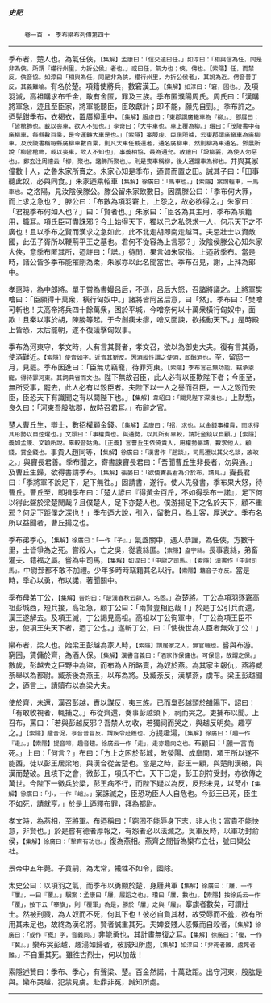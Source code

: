 

##### 史記
　　 `卷一百 ‧ 季布欒布列傳第四十`

* * *

季布者，楚人也。為氣任俠，`【集解】孟康曰：「信交道曰任。」如淳曰：「相與信為任，同是非為俠。所謂『權行州里，力折公侯』者也。」或曰任，氣力也；俠，俜也。【索隱】任，而禁反。俠音協。如淳曰「相與為任，同是非為俠，權行州里，力折公侯者」，其說為近。俜音普丁反，其義難喻。`有名於楚。項籍使將兵，數窘漢王。`【集解】如淳曰：「窘，困也。」`及項羽滅，高祖購求布千金，敢有舍匿，罪及三族。季布匿濮陽周氏。周氏曰：「漢購將軍急，迹且至臣家，將軍能聽臣，臣敢獻計；即不能，願先自剄。」季布許之。迺髡鉗季布，衣褐衣，置廣柳車中，`【集解】服虔曰：「東郡謂廣轍車為『柳』。」鄧展曰：「皆棺飾也。載以喪車，欲人不知也。」李奇曰：「大牛車也。車上覆為柳。」瓚曰：「茂陵書中有廣柳車，每縣數百乘，是今運轉大車是也。」【索隱】案服虔、臣瓚所據，云東郡謂廣轍車為廣柳車，及茂陵書稱每縣廣柳車數百乘，則凡大車任載運者，通名廣柳車，然則柳為車通名。鄧展所說「柳皆棺飾，載以喪車，欲人不知也」，事義相協，最為通允。故禮曰「設柳翣，為使人勿惡也」。鄭玄注周禮云「柳，聚也，諸飾所聚也」。則是喪車稱柳，後人通謂車為柳也。`并與其家僮數十人，之魯朱家所賣之。朱家心知是季布，迺買而置之田。誡其子曰：「田事聽此奴，必與同食。」朱家迺乘軺車`【集解】徐廣曰：「馬車也。」【索隱】案謂輕車，一馬車也。`之洛陽，見汝陰侯滕公。滕公留朱家飲數日。因謂滕公曰：「季布何大罪，而上求之急也？」滕公曰：「布數為項羽窘上，上怨之，故必欲得之。」朱家曰：「君視季布何如人也？」曰：「賢者也。」朱家曰：「臣各為其主用，季布為項籍用，職耳。項氏臣可盡誅邪？今上始得天下，獨以己之私怨求一人，何示天下之不廣也！且以季布之賢而漢求之急如此，此不北走胡即南走越耳。夫忌壯士以資敵國，此伍子胥所以鞭荊平王之墓也。君何不從容為上言邪？」汝陰侯滕公心知朱家大俠，意季布匿其所，迺許曰：「諾。」待閒，果言如朱家指。上迺赦季布。當是時，諸公皆多季布能摧剛為柔，朱家亦以此名聞當世。季布召見，謝，上拜為郎中。

孝惠時，為中郎將。單于嘗為書嫚呂后，不遜，呂后大怒，召諸將議之。上將軍樊噲曰：「臣願得十萬衆，橫行匈奴中。」諸將皆阿呂后意，曰「然」。季布曰：「樊噲可斬也！夫高帝將兵四十餘萬衆，困於平城，今噲奈何以十萬衆橫行匈奴中，面欺！且秦以事於胡，陳勝等起。于今創痍未瘳，噲又面諛，欲搖動天下。」是時殿上皆恐，太后罷朝，遂不復議擊匈奴事。

季布為河東守，孝文時，人有言其賢者，孝文召，欲以為御史大夫。復有言其勇，使酒難近。`【索隱】使音如字。近音其靳反。因酒縱性謂之使酒，即酗酒也。`至，留邸一月，見罷。季布因進曰：「臣無功竊寵，待罪河東。`【索隱】季布言己無功能，竊承恩寵，得待罪河東。其詞典省而文也。`陛下無故召臣，此人必有以臣欺陛下者；今臣至，無所受事，罷去，此人必有以毀臣者。夫陛下以一人之譽而召臣，一人之毀而去臣，臣恐天下有識聞之有以闚陛下也。」`【集解】韋昭曰：「闚見陛下深淺也。」`上默慙，良久曰：「河東吾股肱郡，故時召君耳。」布辭之官。

楚人曹丘生，辯士，數招權顧金錢。`【集解】孟康曰：「招，求也。以金錢事權貴，而求得其形勢以自炫燿也。」文穎曰：「事權貴也。與通勢，以其所有辜較，請託金錢以自顧。」【索隱】義如孟康、文穎所說。辜較音姑角。【正義】言曹丘生依倚貴人，用權勢屬請，數求他人。顧錢，賞金錢也。`事貴人趙同等，`【集解】徐廣曰：「漢書作『趙談』，司馬遷以其父名談，故改之。」`與竇長君善。季布聞之，寄書諫竇長君曰：「吾聞曹丘生非長者，勿與通。」及曹丘生歸，欲得書請季布。`【集解】張晏曰：「欲使竇長君為介於布，請見。」`竇長君曰：「季將軍不說足下，足下無徃。」固請書，遂行。使人先發書，季布果大怒，待曹丘。曹丘至，即揖季布曰：「楚人諺曰『得黃金百斤，不如得季布一諾』，足下何以得此聲於梁楚閒哉？且僕楚人，足下亦楚人也。僕游揚足下之名於天下，顧不重邪？何足下距僕之深也！」季布迺大說，引入，留數月，為上客，厚送之。季布名所以益聞者，曹丘揚之也。

季布弟季心，`【集解】徐廣曰：「一作『子』。」`氣蓋關中，遇人恭謹，為任俠，方數千里，士皆爭為之死。嘗殺人，亡之吳，從袁絲匿。`【索隱】盎字絲。`長事袁絲，弟畜灌夫、籍福之屬。嘗為中司馬，`【集解】如淳曰：「中尉之司馬。」【索隱】漢書作「中尉司馬」。`中尉郅都不敢不加禮。少年多時時竊籍其名以行。`【索隱】籍音子亦反。`當是時，季心以勇，布以諾，著聞關中。

季布母弟丁公，`【集解】晉灼曰：「楚漢春秋云薛人，名固。」`為楚將。丁公為項羽逐窘高祖彭城西，短兵接，高祖急，顧丁公曰：「兩賢豈相厄哉！」於是丁公引兵而還，漢王遂解去。及項王滅，丁公謁見高祖。高祖以丁公徇軍中，「丁公為項王臣不忠，使項王失天下者，迺丁公也。」遂斬丁公，曰：「使後世為人臣者無效丁公！」

欒布者，梁人也。始梁王彭越為家人時，`【索隱】謂居家之人，無官職也。`嘗與布游。窮困，賃傭於齊，為酒人保。`【集解】漢書音義曰：「酒家作保傭也。可保信，故謂之保。」`數歲，彭越去之巨野中為盜，而布為人所略賣，為奴於燕。為其家主報仇，燕將臧荼舉以為都尉。臧荼後為燕王，以布為將。及臧荼反，漢擊燕，虜布。梁王彭越聞之，迺言上，請贖布以為梁大夫。

使於齊，未還，漢召彭越，責以謀反，夷三族。已而梟彭越頭於雒陽下，詔曰：「有敢收視者，輒捕之。」布從齊還，奏事彭越頭下，祠而哭之。吏捕布以聞。上召布，罵曰：「若與彭越反邪？吾禁人勿收，若獨祠而哭之，與越反明矣。趣亨之。」`【索隱】趣音促，亨音普盲反。謂疾令赴鑊也。`方提趣湯，`【集解】徐廣曰：「趣一作『走』。」【索隱】提音啼，趣音趨。徐廣云一作「走」，走亦趣向之也。`布顧曰：「願一言而死。」上曰：「何言？」布曰：「方上之困於彭城，敗滎陽、成臯間，項王所以遂不能西，徒以彭王居梁地，與漢合從苦楚也。當是之時，彭王一顧，與楚則漢破，與漢而楚破。且垓下之會，微彭王，項氏不亡。天下已定，彭王剖符受封，亦欲傳之萬世。今陛下一徵兵於梁，彭王病不行，而陛下疑以為反，反形未見，以苛小`【集解】徐廣曰：「小，一作『峭』。」`案誅滅之，臣恐功臣人人自危也。今彭王已死，臣生不如死，請就亨。」於是上迺釋布罪，拜為都尉。

孝文時，為燕相，至將軍。布迺稱曰：「窮困不能辱身下志，非人也；富貴不能快意，非賢也。」於是嘗有德者厚報之，有怨者必以法滅之。吳軍反時，以軍功封俞侯，`【集解】徐廣曰：「擊齊有功也。」`復為燕相。燕齊之間皆為欒布立社，號曰欒公社。

景帝中五年薨。子賁嗣，為太常，犧牲不如令，國除。

太史公曰：以項羽之氣，而季布以勇顯於楚，身屨典軍`【集解】徐廣曰：「屨，一作『屢』，一曰『覆』。」駰案：孟康曰「屨，履蹈之也」。瓚曰「屢，數也」。【索隱】按徐氏云一作「覆」，按下云「搴旗」，則「覆軍」為是，勝於「屢」之與「履」。`搴旗者數矣，可謂壯士。然被刑戮，為人奴而不死，何其下也！彼必自負其材，故受辱而不羞，欲有所用其未足也，故終為漢名將。賢者誠重其死。夫婢妾賤人感慨而自殺者，`【集解】徐廣曰：「或作『概』字，音義同。」`非能勇也，其計畫無復之耳。`【集解】徐廣曰：「復，一作『冀』。」`欒布哭彭越，趣湯如歸者，彼誠知所處，`【集解】如淳曰：「非死者難，處死者難。」`不自重其死。雖徃古烈士，何以加哉！

索隱述贊曰：季布、季心，有聲梁、楚。百金然諾，十萬致距。出守河東，股肱是與。欒布哭越，犯禁見虜。赴鼎非冤，誠知所處。

* * *

